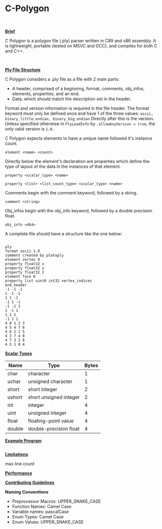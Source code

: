 # C-Polygon
<BR>

 <ins> **Brief**  </ins>

C Polygon is a polygon file (.ply) parser written in C89 and x86 assembly. It is lightweight, portable (tested on MSVC and GCC), and compiles for both C and C++.

<BR>

 <ins> **Ply File Structure**  </ins>

C Polygon considers a .ply file as a file with 2 main parts:

- A header, comprised of a beginning, format, comments, obj_infos, elements, properties, and an end.
- Data, which should match the description set in the header.

Format and version information is required in the file header. The format keyword must only be defined once and have 1 of the three values:
```ascii, binary_little_endian, binary_big_endian```
Directly after this is the version. Unless specified otherwise in ```PlyLoadInfo``` by ```.allowAnyVersion = true```, the only valid version is ```1.0```.

C Polygon expects elements to have a unique name followed it's instance count.

```element <name> <count>``` 

Directly below the element's declaration are properties which define the type of layout of the data in the instances of that element.

```property <scalar_type> <name>```

```property <list> <list_count_type> <scalar_type> <name>```

Comments begin with the comment keyword, followed by a string.

```comment <string>``` 

Obj_infos begin with the obj_info keyword, followed by a double precision float.

```obj_info <d64>```

A complete file should have a structure like the one below:
```

ply
format ascii 1.0
comment created by platoply
element vertex 8
property float32 x
property float32 y
property float32 z
element face 6
property list uint8 int32 vertex_indices
end_header
-1 -1 -1 
1 -1 -1 
1 1 -1 
-1 1 -1 
-1 -1 1 
1 -1 1 
1 1 1 
-1 1 1 
4 0 1 2 3 
4 5 4 7 6 
4 6 2 1 5 
4 3 7 4 0 
4 7 3 2 6 
4 5 1 0 4 
```

<ins> **Scalar Types** </ins>


|         Name  |          Type              |         Bytes |
| ------------- | -------------------------- | ------------- |
| char          | character                  | 1
| uchar         | unsigned character         | 1
| short         | short integer              | 2
| ushort        | short unsigned integer     | 2
| int           | integer                    | 4
| uint          | unsigned integer           | 4
| float         | floating-point value       | 4
| double        | double-precision float     | 4


<ins> **Example Program**  </ins>
```

```

<ins> **Limitations** </ins>

max line count

<ins> **Performance** </ins>

<ins> **Contributing Guidelines** </ins>

**Naming Conventions**
- Preprocessor Macros: UPPER_SNAKE_CASE
- Function Names: Camel Case
- Variable names: pascalCase
- Enum Types: Camel Case
- Enum Values: UPPER_SNAKE_CASE
